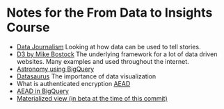 # Notes for the From Data to Insights Course

- [Data Journalism](https://limn.co.za/) Looking at how data can be used to tell stories.
- [D3 by Mike Bostock](https://d3js.org/) The underlying framework for a lot of data driven websites. Many examples and used throughout the internet.
- [Astronomy using BigQuery](https://cloudblog.withgoogle.com/products/data-analytics/querying-the-stars-with-bigquery-gis/amp/)
- [Datasaurus](https://www.autodeskresearch.com/publications/samestats) The importance of data visualization
- What is authenticated encryption [AEAD](https://en.wikipedia.org/wiki/Authenticated_encryption)
- [AEAD in BigQuery](https://cloud.google.com/bigquery/docs/reference/standard-sql/aead-encryption-concepts)
- [Materialized view (in beta at the time of this commit)](https://cloud.google.com/bigquery/docs/materialized-views-intro)
